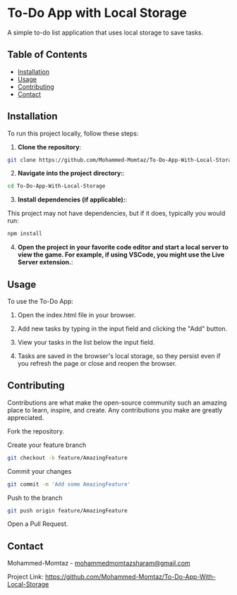 # To-Do App with Local Storage

A simple to-do list application that uses local storage to save tasks.

## Table of Contents

- [Installation](#installation)
- [Usage](#usage)
- [Contributing](#contributing)
- [Contact](#contact)

## Installation

To run this project locally, follow these steps:

1. **Clone the repository**:

```bash
git clone https://github.com/Mohammed-Momtaz/To-Do-App-With-Local-Storage
```

2. **Navigate into the project directory:**:

```bash
cd To-Do-App-With-Local-Storage
```

3. **Install dependencies (if applicable):**:

This project may not have dependencies, but if it does, typically you would run:

```bash
npm install
```

4. **Open the project in your favorite code editor and start a local server to view the game. For example, if using VSCode, you might use the Live Server extension.**:

## Usage

To use the To-Do App:

1. Open the index.html file in your browser.
  
2. Add new tasks by typing in the input field and clicking the "Add" button.
  
3. View your tasks in the list below the input field.
  
4. Tasks are saved in the browser's local storage, so they persist even if you refresh the page or close and reopen the browser.

## Contributing

Contributions are what make the open-source community such an amazing place to learn, inspire, and create. Any contributions you make are greatly appreciated.

Fork the repository.

Create your feature branch
```bash
git checkout -b feature/AmazingFeature
```

Commit your changes
```bash
git commit -m 'Add some AmazingFeature'
```

Push to the branch
```bash
git push origin feature/AmazingFeature
```

Open a Pull Request.

## Contact

Mohammed-Momtaz - mohammedmomtazsharam@gmail.com

Project Link: https://github.com/Mohammed-Momtaz/To-Do-App-With-Local-Storage

